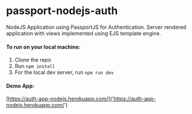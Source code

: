 # passport-nodejs-auth

NodeJS Application using PassportJS for Authentication. Server rendered application with views implemented using EJS template engine.

#### To run on your local machine:

1. Clone the repo
2. Run
   `npm install`
3. For the local dev server, run
   `npm run dev`

#### Demo App:

[https://auth-app-nodejs.herokuapp.com/]('https://auth-app-nodejs.herokuapp.com/')
